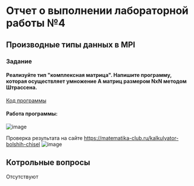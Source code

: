 # Отчет о выполнении лабораторной работы №4
## Производные типы данных в MPI
### Задание
#### Реализуйте тип "комплексная матрица". Напишите программу, которая осуществляет умножение А матриц размером NxN методом Штрассена.



[Код программы](https://github.com/sekibura/MPI/blob/main/Lab4_new/Source.cpp)
#### Работа программы:
![image](https://user-images.githubusercontent.com/51335422/121813982-525e0500-cc77-11eb-9cda-23349f15c5c0.png)

Проверка результата на сайте https://matematika-club.ru/kalkulyator-bolshih-chisel
![image](https://user-images.githubusercontent.com/51335422/121813989-6144b780-cc77-11eb-89d3-70370e9dc8aa.png)



## Котрольные вопросы

Отсутствуют
